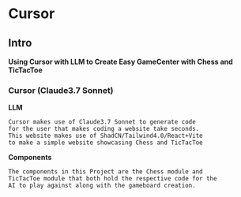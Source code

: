 # Cursor

## Intro

**Using Cursor with LLM to Create Easy GameCenter with Chess and TicTacToe**

### Cursor (Claude3.7 Sonnet)

**LLM**

    Cursor makes use of Claude3.7 Sonnet to generate code
    for the user that makes coding a website take seconds.
    This website makes use of ShadCN/Tailwind4.0/React+Vite
    to make a simple website showcasing Chess and TicTacToe

**Components**

    The components in this Project are the Chess module and
    TicTacToe module that both hold the respective code for the
    AI to play against along with the gameboard creation.
